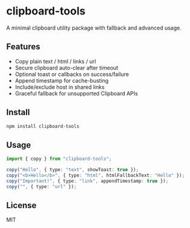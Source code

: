 # clipboard-tools
A minimal clipboard utility package with fallback and advanced usage.

## Features
- Copy plain text / html / links / url
- Secure clipboard auto-clear after timeout
- Optional toast or callbacks on success/failure
- Append timestamp for cache-busting
- Include/exclude host in shared links
- Graceful fallback for unsupported Clipboard APIs

## Install
```bash
npm install clipboard-tools
```

## Usage
```ts
import { copy } from "clipboard-tools";

copy("Hello", { type: "text", showToast: true });
copy("<b>Hello</b>", { type: "html", htmlFallbackText: "Hello" });
copy("Important!", { type: "link", appendTimestamp: true });
copy("", { type: "url" });
```

## License
MIT